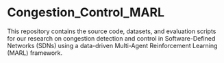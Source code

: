 # Congestion_Control_MARL

This repository contains the source code, datasets, and evaluation scripts for our research on congestion detection and control in Software-Defined Networks (SDNs) using a data-driven Multi-Agent Reinforcement Learning (MARL) framework.
